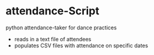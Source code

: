 # attendance-Script
python attendance-taker for dance practices
- reads in a text file of attendees
- populates CSV files with attendance on specific dates
